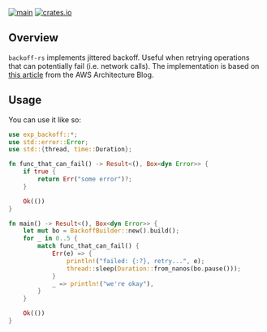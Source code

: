 [![main](https://github.com/flowerinthenight/backoff-rs/actions/workflows/main.yml/badge.svg)](https://github.com/flowerinthenight/backoff-rs/actions/workflows/main.yml)
[![crates.io](https://img.shields.io/crates/v/exp_backoff.svg)](https://crates.io/crates/exp_backoff)

## Overview

`backoff-rs` implements jittered backoff. Useful when retrying operations that can potentially fail (i.e. network calls). The implementation is based on [this article](https://www.awsarchitectureblog.com/2015/03/backoff.html) from the AWS Architecture Blog.

## Usage

You can use it like so:

``` rust
use exp_backoff::*;
use std::error::Error;
use std::{thread, time::Duration};

fn func_that_can_fail() -> Result<(), Box<dyn Error>> {
    if true {
        return Err("some error")?;
    }

    Ok(())
}

fn main() -> Result<(), Box<dyn Error>> {
    let mut bo = BackoffBuilder::new().build();
    for _ in 0..5 {
        match func_that_can_fail() {
            Err(e) => {
                println!("failed: {:?}, retry...", e);
                thread::sleep(Duration::from_nanos(bo.pause()));
            }
            _ => println!("we're okay"),
        }
    }

    Ok(())
}
```
